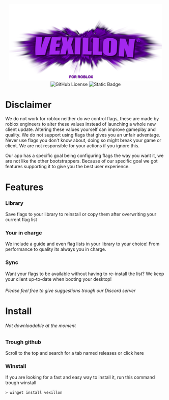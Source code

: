 <p align="center">
  <img src="https://github.com/b4phob/vexillon/raw/main/pics/vexillon.png" width="480" alt="Image">
  <br>
  <img alt="GitHub License" src="https://img.shields.io/github/license/b4phob/vexillon">
  <img alt="Static Badge" src="https://img.shields.io/badge/1.0-green?label=Version">
</p>



<h1>Disclaimer</h1>
We do not work for roblox neither do we control flags, these are made by roblox engineers to alter these values instead of launching a whole new client update. Altering these values yourself can improve gameplay and quality. We do not support using flags that gives you an unfair adventage. Never use flags you don't know about, doing so might break your game or client. We are not responsible for your actions if you ignore this.

Our app has a specific goal being configuring flags the way you want it, we are not like the other bootstrappers. Because of our specific goal we got features supporting it to give you the best user experience.

<h1>Features</h1>

### Library
<p>Save flags to your library to reinstall or copy them after overwriting your current flag list</p>

### Your in charge
<p>We include a guide and even flag lists in your library to your choice! From performance to quality its always you in charge.</p>

### Sync 
<p>Want your flags to be available without having to re-install the list? We keep your client up-to-date when booting your desktop!</p>

###### Please feel free to give suggestions trough our Discord server

<h1>Install</h1>

###### Not downloadable at the moment

### Trough github
Scroll to the top and search for a tab named releases or click here

### Winstall
If you are looking for a fast and easy way to install it, run this command trough winstall

```
> winget install vexillon
```
